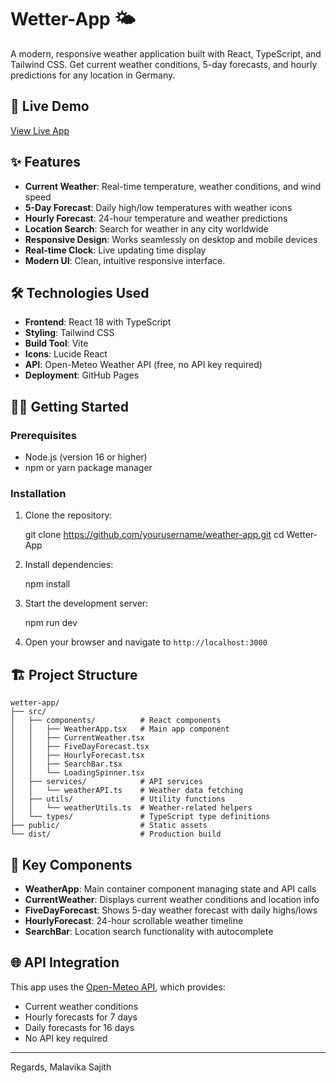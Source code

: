 # Wetter-App 🌤️

A modern, responsive weather application built with React, TypeScript, and Tailwind CSS. Get current weather conditions, 5-day forecasts, and hourly predictions for any location in Germany.

## 🚀 Live Demo

[View Live App](https://malavikasajith05.github.io/Wetter-App/) 

## ✨ Features

- **Current Weather**: Real-time temperature, weather conditions, and wind speed
- **5-Day Forecast**: Daily high/low temperatures with weather icons
- **Hourly Forecast**: 24-hour temperature and weather predictions
- **Location Search**: Search for weather in any city worldwide
- **Responsive Design**: Works seamlessly on desktop and mobile devices
- **Real-time Clock**: Live updating time display
- **Modern UI**: Clean, intuitive responsive interface.

## 🛠️ Technologies Used

- **Frontend**: React 18 with TypeScript
- **Styling**: Tailwind CSS
- **Build Tool**: Vite
- **Icons**: Lucide React
- **API**: Open-Meteo Weather API (free, no API key required)
- **Deployment**: GitHub Pages

## 🏃‍♂️ Getting Started

### Prerequisites

- Node.js (version 16 or higher)
- npm or yarn package manager

### Installation

1. Clone the repository:

   git clone https://github.com/yourusername/weather-app.git
   cd Wetter-App
   

2. Install dependencies:
   
   npm install
   

3. Start the development server:
   
   npm run dev
   

4. Open your browser and navigate to `http://localhost:3000`

## 🏗️ Project Structure

```
wetter-app/
├── src/
│   ├── components/          # React components
│   │   ├── WeatherApp.tsx   # Main app component
│   │   ├── CurrentWeather.tsx
│   │   ├── FiveDayForecast.tsx
│   │   ├── HourlyForecast.tsx
│   │   ├── SearchBar.tsx
│   │   └── LoadingSpinner.tsx
│   ├── services/            # API services
│   │   └── weatherAPI.ts    # Weather data fetching
│   ├── utils/               # Utility functions
│   │   └── weatherUtils.ts  # Weather-related helpers
│   └── types/               # TypeScript type definitions
├── public/                  # Static assets
└── dist/                    # Production build
```

## 🎨 Key Components

- **WeatherApp**: Main container component managing state and API calls
- **CurrentWeather**: Displays current weather conditions and location info
- **FiveDayForecast**: Shows 5-day weather forecast with daily highs/lows
- **HourlyForecast**: 24-hour scrollable weather timeline
- **SearchBar**: Location search functionality with autocomplete

## 🌐 API Integration

This app uses the [Open-Meteo API](https://open-meteo.com/), which provides:
- Current weather conditions
- Hourly forecasts for 7 days
- Daily forecasts for 16 days
- No API key required





---
Regards,
Malavika Sajith


